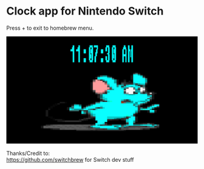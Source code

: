 # Clock app for Nintendo Switch

Press + to exit to homebrew menu.   

![Screenshot](screenshot.jpg) 

Thanks/Credit to:  
https://github.com/switchbrew for Switch dev stuff
